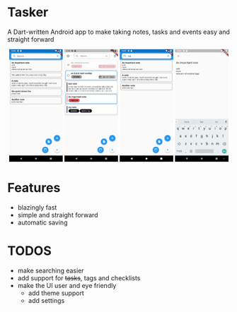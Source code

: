 # Tasker

A Dart-written Android app to make taking notes, tasks and events easy and straight forward
<p align="middle">
  <img src=".\docs\home_screen.png" width="24%"/>
    <img src=".\docs\delete_selection.png" width="24%"/>
    <img src=".\docs\search_screen.png" width="24%"/>
    <img src=".\docs\edit_screen.png" width="24%"/>
</p>

# Features
+ blazingly fast
+ simple and straight forward
+ automatic saving

# TODOS
+ make searching easier
+ add support for ~~tasks~~, tags and checklists
+ make the UI user and eye friendly
  + add theme support
  + add settings